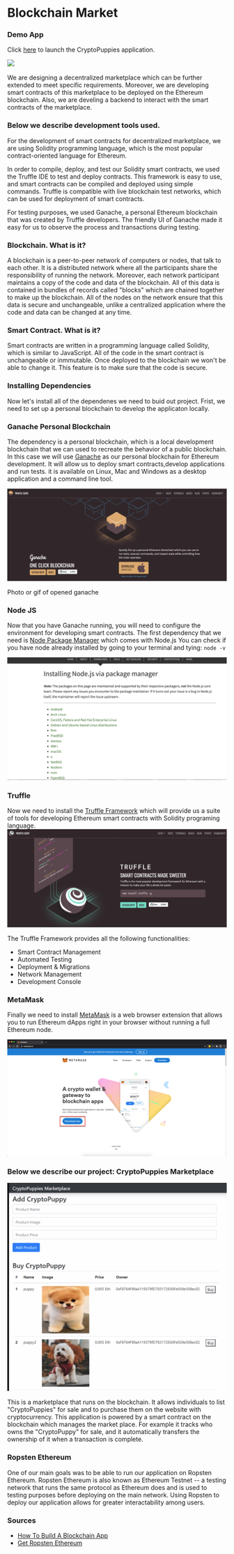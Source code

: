 # **Blockchain Market**
### Demo App
Click [here](public/index.html) to launch the CryptoPuppies application.

![](https://miro.medium.com/max/4000/1*o9fACvNgYkWGGNqCyYRBMw.png)



We are designing a decentralized marketplace which can be further extended to meet specific requirements. Moreover, we are developing smart contracts of this marketplace to be deployed on the Ethereum blockchain. Also, we are develing a backend to interact with the smart contracts of the marketplace. 

### **Below we describe development tools used.**
For the development of smart contracts for decentralized marketplace, we are using Solidity programming language, which is the most popular contract-oriented language for Ethereum. 

In order to compile, deploy, and test our Solidity smart contracts, we used the Truffle IDE to test and deploy contracts. This framework is easy to use, and smart contracts can be compiled and deployed using simple commands. Truffle is compatible with live blockchain test networks, which can be used for deployment of smart contracts.

For testing purposes, we used Ganache, a personal Ethereum blockchain that was created by Truffle developers. The friendly UI of Ganache made it easy for us to observe the process and transactions during testing.

### **Blockchain. What is it?**
A blockchain is a peer-to-peer network of computers or nodes, that talk to each other. It is a distributed network where all the participants share the responsibility of running the network. Moreover, each network participant maintains a copy of the code and data of the blockchain. All of this data is contained in bundles of records called "blocks"  which are chained together to make up the blockchain. All of the nodes on the network ensure that this data is secure and unchangeable, unlike a centralized application where the code and data can be changed at any time.  

### **Smart Contract. What is it?**
Smart contracts are written in a programming language called Solidity, which is similar to JavaScript. All of the code in the smart contract is unchangeable or inmmutable. Once deployed to the blockchain we won't be able to change it. This feature is to make sure that the code is secure.

### **Installing Dependencies**
Now let's install all of the dependenes we need to buid out project. Frist, we need to set up a personal blockchain to develop the applicaton locally.

### **Ganache Personal Blockchain**
The dependency is a personal blockchain, which is a local development blockchain that we can used to recreate the behavior of a public blockchain. In this case we will use [Ganache](https://www.trufflesuite.com/ganache) as our personal blockchain for Ethereum development. It will allow us to deploy smart contracts,develop applications and run tests. it is available on Linux, Mac and Windows as a desktop application and a command line tool.

![](images/ganache.png)


Photo or gif of opened ganache

### **Node JS**
Now that you have Ganache running, you will need to configure the environment for developing smart contracts. The first dependency that we need is [Node Package Manager](https://nodejs.org/en/download/package-manager/) which comes with Node.js 
You can check if you have node already installed by going to your terminal and tying: ```node -v```

![](images/node.png)

### **Truffle** 

Now we need to install the [Truffle Framework](https://www.trufflesuite.com/truffle) which will provide us a suite of tools for developing Ethereum smart contracts with Solidity programing language.
![](images/truffle.png)

The Truffle Framework provides all the following functionalities: 

* Smart Contract Management
* Automated Testing
* Deployment & Migrations
* Network Management
* Development Console 
 
### **MetaMask** 

Finally we need to install [MetaMask](https://metamask.io) is a web browser extension that allows you to run Ethereum dApps right in your browser without running a full Ethereum node. 

![](images/metamask-1.png)




### **Below we describe our project: CryptoPuppies Marketplace**

![](images/CryptoPuppies_Marketplace.png)

This is a marketplace that runs on the blockchain. It allows individuals to list "CryptoPuppies" for sale and to purchase them on the website with cryptocurrency. This application is powered by a smart contract on the blockchain which manages the market place. For example it tracks who owns the "CryptoPuppy" for sale, and it automatically transfers the ownership of it when a transaction is complete.

### **Ropsten Ethereum**

One of our main goals was to be able to run our application on Ropsten Ethereum. Ropsten Ethereum is also known as Ethereum Testnet -- a testing network that runs the same protocol as Ethereum does and is used to testing purposes before deploying on the main network. Using Ropsten to deploy our application allows for greater interactability among users. 

### **Sources**
* [How To Build A Blockchain App ](https://www.dappuniversity.com/articles/how-to-build-a-blockchain-app#dependencies)
* [Get Ropsten Ethereum](https://medium.com/bitfwd/get-ropsten-ethereum-the-easy-way-f2d6ece21763)

